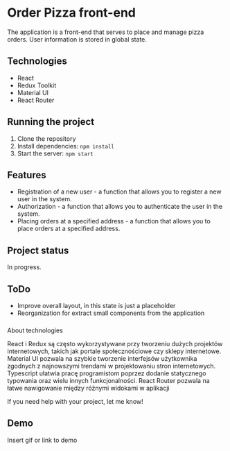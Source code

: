 # Order Pizza front-end

The application is a front-end that serves to place and manage pizza orders. User information is stored in global state.

## Technologies

- React
- Redux Toolkit
- Material UI
- React Router


## Running the project

1. Clone the repository
2. Install dependencies: `npm install`
3. Start the server: `npm start`

## Features

- Registration of a new user - a function that allows you to register a new user in the system.
- Authorization - a function that allows you to authenticate the user in the system.
- Placing orders at a specified address - a function that allows you to place orders at a specified address.

## Project status

In progress.

## ToDo
- Improve overall layout, in this state is just a placeholder
- Reorganization for extract small components from the application



### 
About technologies

React i Redux są często wykorzystywane przy tworzeniu dużych projektów internetowych, takich jak portale społecznościowe czy sklepy internetowe. Material UI pozwala na szybkie tworzenie interfejsów użytkownika zgodnych z najnowszymi trendami w projektowaniu stron internetowych. Typescript ułatwia pracę programistom poprzez dodanie statycznego typowania oraz wielu innych funkcjonalności. React Router pozwala na łatwe nawigowanie między różnymi widokami w aplikacji

If you need help with your project, let me know!


## Demo

Insert gif or link to demo


